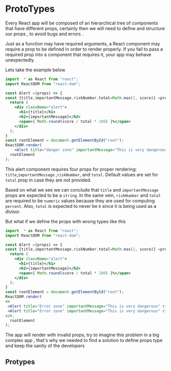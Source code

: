 # ProtoTypes

Every React app will be composed of an hierarchical tree of components that have different props, certainly then we will need to define and structure our props , to avoid bugs and errors .

Just as a function may have required arguments, a React component may require a prop to be defined in order to render properly. If you fail to pass a required prop into a component that requires it, your app may behave unexpectedly.

Lets take the example below

```jsx
import  * as React from "react";
import ReactDOM from "react-dom";

const Alert =(props) => {
const {title,importantMessage,riskNumber,total=Math.max(1, score)} =props
  return (
    <div className="alert">
      <h1>{title}</h1>
      <h2>{importantMessage}</h2>
      <span>{ Math.round(score / total * 100) }%</span>
    </div>
  );
}
const rootElement = document.getElementById("root");
ReactDOM.render(
    <Alert title="danger zone" importantMessage="This is very dangerous" riskNumber={70}/>
  rootElement
);

```

This alert component requires four props for proper rendering: `title`,`importantMessage` ,`riskNumber`, and `total`. Default values are set for `total` prop in case they are not provided.

Based on what we see we can conclude that `title` and `importantMessage` props are expected to be a `string`. In the same vein, `riskNumber` and `total` are required to be `numeric` values because they are used for computing `percent`. Also, `total` is expected to never be `0` since it is being used as a divisor.

But what if we define the props with wrong types like this

```jsx
import  * as React from "react";
import ReactDOM from "react-dom";

const Alert =(props) => {
const {title,importantMessage,riskNumber,total=Math.max(1, score)} =props
  return (
    <div className="alert">
      <h1>{title}</h1>
      <h2>{importantMessage}</h2>
      <span>{ Math.round(score / total * 100) }%</span>
    </div>
  );
}
const rootElement = document.getElementById("root");
ReactDOM.render(
<>   
 <Alert title="Error zone" importantMessage="This is very dangerous" riskNumber={func=>func} total={0}/>
 <Alert title="Error zone" importantMessage="This is very dangerous" riskNumber={70} total="0"/>
</>,
  rootElement
);
```

The app will render with invalid props, try to imagine this problem in a big complex app , that's why we needed to find a solution to define props type and keep the sanity of the developers

## Protypes
